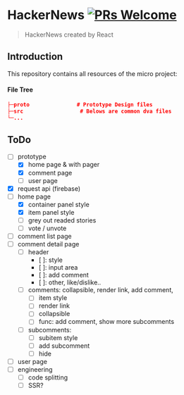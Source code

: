 
# HackerNews [![PRs Welcome](https://img.shields.io/badge/PRs-welcome-brightgreen.svg)](https://reactjs.org/docs/how-to-contribute.html#your-first-pull-request)

> HackerNews created by React


## Introduction
This repository contains all resources of the micro project:

#### File Tree

```json
├─proto               # Prototype Design files
├─src                  # Belows are common dva files
└─...
```

## ToDo
- [ ] prototype
  - [x] home page & with pager
  - [x] comment page
  - [ ] user page
- [x] request api (firebase)
- [ ] home page
  - [x] container panel style
  - [x] item panel style
  - [ ] grey out readed stories 
  - [ ] vote / unvote
- [ ] comment list page
- [ ] comment detail page
  - [ ] header
     - [ ]: style
     - [ ]: input area
     - [ ]: add comment
     - [ ]: other, like/dislike..
  - [ ] comments: collapsible, render link, add comment, 
    - [ ] item style
    - [ ] render link
    - [ ] collapsible
    - [ ] func: add comment, show more subcomments
  - [ ] subcomments:
    - [ ] subitem style
    - [ ] add subcomment
    - [ ] hide
- [ ] user page
- [ ] engineering
  - [ ] code splitting
  - [ ] SSR?
